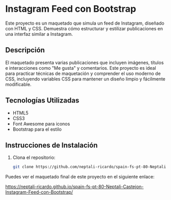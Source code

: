 # Instagram Feed con Bootstrap

Este proyecto es un maquetado que simula un feed de Instagram, diseñado con HTML y CSS. Demuestra cómo estructurar y estilizar publicaciones en una interfaz similar a Instagram.

## Descripción

El maquetado presenta varias publicaciones que incluyen imágenes, títulos e interacciones como "Me gusta" y comentarios. Este proyecto es ideal para practicar técnicas de maquetación y comprender el uso moderno de CSS, incluyendo variables CSS para mantener un diseño limpio y fácilmente modificable.

## Tecnologías Utilizadas

- HTML5
- CSS3
- Font Awesome para iconos
- Bootstrap para el estilo

## Instrucciones de Instalación

1. Clona el repositorio:
   ```bash
   git clone https://github.com/neptali-ricardo/spain-fs-pt-80-Neptali-Castejon-Instagram-Feed-con-Bootstrap.git

Puedes ver el maquetado final de este proyecto en el siguiente enlace:

https://neptali-ricardo.github.io/spain-fs-pt-80-Neptali-Castejon-Instagram-Feed-con-Bootstrap/
